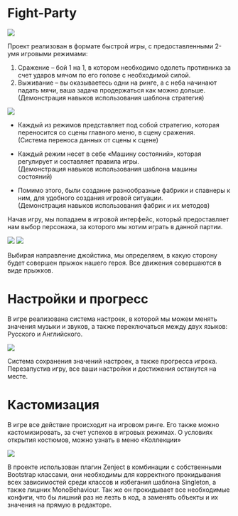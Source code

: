 # Fight-Party

![](https://github.com/SteriksGame/Fight-Party/blob/main/GIFs/Main%20Menu.gif)

Проект реализован в формате быстрой игры, с предоставленными 2-умя игровыми режимами:
1.	Сражение – бой 1 на 1, в котором необходимо одолеть противника за счет ударов мячом по его голове с необходимой силой.
2.	Выживание – вы оказываетесь одни на ринге, а с неба начинают падать мячи, ваша задача продержаться как можно дольше. <br />
(Демонстрация навыков использования шаблона стратегия)

![](https://github.com/SteriksGame/Fight-Party/blob/main/GIFs/Play%20Menu.gif)

* Каждый из режимов представляет под собой стратегию, которая переносится со сцены главного меню, в сцену сражения. <br />
(Система переноса данных от сцены к сцене)

* Каждый режим несет в себе «Машину состояний», которая регулирует и составляет правила игры. <br />
(Демонстрация навыков использования шаблона машины состояний)

* Помимо этого, были создание разнообразные фабрики и спавнеры к ним, для удобного создания игровой ситуации. <br />
(Демонстрация навыков использования фабрик и их методов)

Начав игру, мы попадаем в игровой интерфейс, который предоставляет нам выбор персонажа, за которого мы хотим играть в данной партии.

![](https://github.com/SteriksGame/Fight-Party/blob/main/GIFs/Fight%20Battle.gif)
![](https://github.com/SteriksGame/Fight-Party/blob/main/GIFs/Fight%20Survival.gif)

Выбирая направление джойстика, мы определяем, в какую сторону будет совершен прыжок нашего героя. Все движения совершаются в виде прыжков.

# Настройки и прогресс
В игре реализована система настроек, в которой мы можем менять значения музыки и звуков, а также переключаться между двух языков: Русского и Английского.

![](https://github.com/SteriksGame/Fight-Party/blob/main/GIFs/Settings%20Menu.gif)

Система сохранения значений настроек, а также прогресса игрока. Перезапустив игру, все ваши настройки и достижения останутся на месте.

# Кастомизация
В игре все действие происходит на игровом ринге. Его также можно кастомизировать, за счет успехов в игровых режимах. О условиях открытия костюмов, можно узнать в меню «Коллекции»

![](https://github.com/SteriksGame/Fight-Party/blob/main/GIFs/Collection%20Menu.gif)

В проекте использован плагин Zenject в комбинации с собственными Bootstrap классами, они необходимы для корректного прокидывания всех зависимостей среди классов и избегания шаблона Singleton, а также лишних MonoBehaviour.
Так же он прокидывает все необходимые конфиги, что бы лишний раз не лезть в код, а заменять объекты и их значения на прямую в редакторе.
